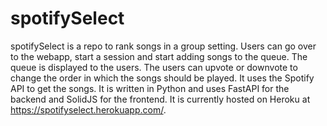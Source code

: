 # spotifySelect
spotifySelect is a repo to rank songs in a group setting. Users can go over to the webapp, start a session and start adding songs to the queue. The queue is displayed to the users. The users can upvote or downvote to change the order in which the songs should be played. It uses the Spotify API to get the songs. It is written in Python and uses FastAPI for the backend and SolidJS for the frontend. It is currently hosted on Heroku at https://spotifyselect.herokuapp.com/.